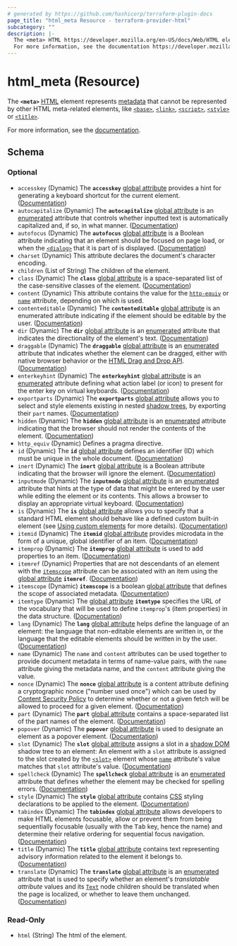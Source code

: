```yaml
---
# generated by https://github.com/hashicorp/terraform-plugin-docs
page_title: "html_meta Resource - terraform-provider-html"
subcategory: ""
description: |-
  The <meta> HTML https://developer.mozilla.org/en-US/docs/Web/HTML element represents metadata https://developer.mozilla.org/en-US/docs/Glossary/Metadata that cannot be represented by other HTML meta-related elements, like <base> https://developer.mozilla.org/en-US/docs/Web/HTML/Element/base, <link> https://developer.mozilla.org/en-US/docs/Web/HTML/Element/link, <script> https://developer.mozilla.org/en-US/docs/Web/HTML/Element/script, <style> https://developer.mozilla.org/en-US/docs/Web/HTML/Element/style or <title> https://developer.mozilla.org/en-US/docs/Web/HTML/Element/title.
  For more information, see the documentation https://developer.mozilla.org/en-US/docs/Web/HTML/Element/meta.
---
```


# html_meta (Resource)

The **`<meta>`** [HTML](https://developer.mozilla.org/en-US/docs/Web/HTML) element represents [metadata](https://developer.mozilla.org/en-US/docs/Glossary/Metadata) that cannot be represented by other HTML meta-related elements, like [`<base>`](https://developer.mozilla.org/en-US/docs/Web/HTML/Element/base), [`<link>`](https://developer.mozilla.org/en-US/docs/Web/HTML/Element/link), [`<script>`](https://developer.mozilla.org/en-US/docs/Web/HTML/Element/script), [`<style>`](https://developer.mozilla.org/en-US/docs/Web/HTML/Element/style) or [`<title>`](https://developer.mozilla.org/en-US/docs/Web/HTML/Element/title).

For more information, see the [documentation](https://developer.mozilla.org/en-US/docs/Web/HTML/Element/meta).



<!-- schema generated by tfplugindocs -->
## Schema

### Optional

- `accesskey` (Dynamic) The **`accesskey`** [global attribute](https://developer.mozilla.org/en-US/docs/Web/HTML/Global_attributes) provides a hint for generating a keyboard shortcut for the current element. ([Documentation](https://developer.mozilla.org/en-US/docs/Web/HTML/Global_attributes/accesskey))
- `autocapitalize` (Dynamic) The **`autocapitalize`** [global attribute](https://developer.mozilla.org/en-US/docs/Web/HTML/Global_attributes) is an [enumerated](https://developer.mozilla.org/en-US/docs/Glossary/Enumerated) attribute that controls whether inputted text is automatically capitalized and, if so, in what manner. ([Documentation](https://developer.mozilla.org/en-US/docs/Web/HTML/Global_attributes/autocapitalize))
- `autofocus` (Dynamic) The **`autofocus`** [global attribute](https://developer.mozilla.org/en-US/docs/Web/HTML/Global_attributes) is a Boolean attribute indicating that an element should be focused on page load, or when the [`<dialog>`](https://developer.mozilla.org/en-US/docs/Web/HTML/Element/dialog) that it is part of is displayed. ([Documentation](https://developer.mozilla.org/en-US/docs/Web/HTML/Global_attributes/autofocus))
- `charset` (Dynamic) This attribute declares the document's character encoding.
- `children` (List of String) The children of the element.
- `class` (Dynamic) The **`class`** [global attribute](https://developer.mozilla.org/en-US/docs/Web/HTML/Global_attributes) is a space-separated list of the case-sensitive classes of the element. ([Documentation](https://developer.mozilla.org/en-US/docs/Web/HTML/Global_attributes/class))
- `content` (Dynamic) This attribute contains the value for the [`http-equiv`](https://developer.mozilla.org/en-US/docs/Web/HTML/Element/meta#http-equiv) or [`name`](https://developer.mozilla.org/en-US/docs/Web/HTML/Element/meta#name) attribute, depending on which is used.
- `contenteditable` (Dynamic) The **`contenteditable`** [global attribute](https://developer.mozilla.org/en-US/docs/Web/HTML/Global_attributes) is an enumerated attribute indicating if the element should be editable by the user. ([Documentation](https://developer.mozilla.org/en-US/docs/Web/HTML/Global_attributes/contenteditable))
- `dir` (Dynamic) The **`dir`** [global attribute](https://developer.mozilla.org/en-US/docs/Web/HTML/Global_attributes) is an [enumerated](https://developer.mozilla.org/en-US/docs/Glossary/Enumerated) attribute that indicates the directionality of the element's text. ([Documentation](https://developer.mozilla.org/en-US/docs/Web/HTML/Global_attributes/dir))
- `draggable` (Dynamic) The **`draggable`** [global attribute](https://developer.mozilla.org/en-US/docs/Web/HTML/Global_attributes) is an [enumerated](https://developer.mozilla.org/en-US/docs/Glossary/Enumerated) attribute that indicates whether the element can be dragged, either with native browser behavior or the [HTML Drag and Drop API](https://developer.mozilla.org/en-US/docs/Web/API/HTML_Drag_and_Drop_API). ([Documentation](https://developer.mozilla.org/en-US/docs/Web/HTML/Global_attributes/draggable))
- `enterkeyhint` (Dynamic) The **`enterkeyhint`** [global attribute](https://developer.mozilla.org/en-US/docs/Web/HTML/Global_attributes) is an [enumerated](https://developer.mozilla.org/en-US/docs/Glossary/Enumerated) attribute defining what action label (or icon) to present for the enter key on virtual keyboards. ([Documentation](https://developer.mozilla.org/en-US/docs/Web/HTML/Global_attributes/enterkeyhint))
- `exportparts` (Dynamic) The **`exportparts`** [global attribute](https://developer.mozilla.org/en-US/docs/Web/HTML/Global_attributes) allows you to select and style elements existing in nested [shadow trees](https://developer.mozilla.org/en-US/docs/Glossary/Shadow_tree), by exporting their `part` names. ([Documentation](https://developer.mozilla.org/en-US/docs/Web/HTML/Global_attributes/exportparts))
- `hidden` (Dynamic) The **`hidden`** [global attribute](https://developer.mozilla.org/en-US/docs/Web/HTML/Global_attributes) is an [enumerated](https://developer.mozilla.org/en-US/docs/Glossary/Enumerated) attribute indicating that the browser should not render the contents of the element. ([Documentation](https://developer.mozilla.org/en-US/docs/Web/HTML/Global_attributes/hidden))
- `http_equiv` (Dynamic) Defines a pragma directive.
- `id` (Dynamic) The **`id`** [global attribute](https://developer.mozilla.org/en-US/docs/Web/HTML/Global_attributes) defines an identifier (ID) which must be unique in the whole document. ([Documentation](https://developer.mozilla.org/en-US/docs/Web/HTML/Global_attributes/id))
- `inert` (Dynamic) The **`inert`** [global attribute](https://developer.mozilla.org/en-US/docs/Web/HTML/Global_attributes) is a Boolean attribute indicating that the browser will ignore the element. ([Documentation](https://developer.mozilla.org/en-US/docs/Web/HTML/Global_attributes/inert))
- `inputmode` (Dynamic) The **`inputmode`** [global attribute](https://developer.mozilla.org/en-US/docs/Web/HTML/Global_attributes) is an [enumerated](https://developer.mozilla.org/en-US/docs/Glossary/Enumerated) attribute that hints at the type of data that might be entered by the user while editing the element or its contents. This allows a browser to display an appropriate virtual keyboard. ([Documentation](https://developer.mozilla.org/en-US/docs/Web/HTML/Global_attributes/inputmode))
- `is` (Dynamic) The **`is`** [global attribute](https://developer.mozilla.org/en-US/docs/Web/HTML/Global_attributes) allows you to specify that a standard HTML element should behave like a defined custom built-in element (see [Using custom elements](https://developer.mozilla.org/en-US/docs/Web/API/Web_components/Using_custom_elements) for more details). ([Documentation](https://developer.mozilla.org/en-US/docs/Web/HTML/Global_attributes/is))
- `itemid` (Dynamic) The **`itemid`** [global attribute](https://developer.mozilla.org/en-US/docs/Web/HTML/Global_attributes) provides microdata in the form of a unique, global identifier of an item. ([Documentation](https://developer.mozilla.org/en-US/docs/Web/HTML/Global_attributes/itemid))
- `itemprop` (Dynamic) The **`itemprop`** [global attribute](https://developer.mozilla.org/en-US/docs/Web/HTML/Global_attributes) is used to add properties to an item. ([Documentation](https://developer.mozilla.org/en-US/docs/Web/HTML/Global_attributes/itemprop))
- `itemref` (Dynamic) Properties that are not descendants of an element with the [`itemscope`](https://developer.mozilla.org/en-US/docs/Web/HTML/Global_attributes/itemscope) attribute can be associated with an item using the [global attribute](https://developer.mozilla.org/en-US/docs/Web/HTML/Global_attributes) **`itemref`**. ([Documentation](https://developer.mozilla.org/en-US/docs/Web/HTML/Global_attributes/itemref))
- `itemscope` (Dynamic) **`itemscope`** is a boolean [global attribute](https://developer.mozilla.org/en-US/docs/Web/HTML/Global_attributes) that defines the scope of associated metadata. ([Documentation](https://developer.mozilla.org/en-US/docs/Web/HTML/Global_attributes/itemscope))
- `itemtype` (Dynamic) The [global attribute](https://developer.mozilla.org/en-US/docs/Web/HTML/Global_attributes) **`itemtype`** specifies the URL of the vocabulary that will be used to define `itemprop`'s (item properties) in the data structure. ([Documentation](https://developer.mozilla.org/en-US/docs/Web/HTML/Global_attributes/itemtype))
- `lang` (Dynamic) The **`lang`** [global attribute](https://developer.mozilla.org/en-US/docs/Web/HTML/Global_attributes) helps define the language of an element: the language that non-editable elements are written in, or the language that the editable elements should be written in by the user. ([Documentation](https://developer.mozilla.org/en-US/docs/Web/HTML/Global_attributes/lang))
- `name` (Dynamic) The `name` and `content` attributes can be used together to provide document metadata in terms of name-value pairs, with the `name` attribute giving the metadata name, and the `content` attribute giving the value.
- `nonce` (Dynamic) The **`nonce`** [global attribute](https://developer.mozilla.org/en-US/docs/Web/HTML/Global_attributes) is a content attribute defining a cryptographic nonce ("number used once") which can be used by [Content Security Policy](https://developer.mozilla.org/en-US/docs/Web/HTTP/CSP) to determine whether or not a given fetch will be allowed to proceed for a given element. ([Documentation](https://developer.mozilla.org/en-US/docs/Web/HTML/Global_attributes/nonce))
- `part` (Dynamic) The **`part`** [global attribute](https://developer.mozilla.org/en-US/docs/Web/HTML/Global_attributes) contains a space-separated list of the part names of the element. ([Documentation](https://developer.mozilla.org/en-US/docs/Web/HTML/Global_attributes/part))
- `popover` (Dynamic) The **`popover`** [global attribute](https://developer.mozilla.org/en-US/docs/Web/HTML/Global_attributes) is used to designate an element as a popover element. ([Documentation](https://developer.mozilla.org/en-US/docs/Web/HTML/Global_attributes/popover))
- `slot` (Dynamic) The **`slot`** [global attribute](https://developer.mozilla.org/en-US/docs/Web/HTML/Global_attributes) assigns a slot in a [shadow DOM](https://developer.mozilla.org/en-US/docs/Web/API/Web_components/Using_shadow_DOM) shadow tree to an element: An element with a `slot` attribute is assigned to the slot created by the [`<slot>`](https://developer.mozilla.org/en-US/docs/Web/HTML/Element/slot) element whose [`name`](https://developer.mozilla.org/en-US/docs/Web/HTML/Element/slot#name) attribute's value matches that `slot` attribute's value. ([Documentation](https://developer.mozilla.org/en-US/docs/Web/HTML/Global_attributes/slot))
- `spellcheck` (Dynamic) The **`spellcheck`** [global attribute](https://developer.mozilla.org/en-US/docs/Web/HTML/Global_attributes) is an [enumerated](https://developer.mozilla.org/en-US/docs/Glossary/Enumerated) attribute that defines whether the element may be checked for spelling errors. ([Documentation](https://developer.mozilla.org/en-US/docs/Web/HTML/Global_attributes/spellcheck))
- `style` (Dynamic) The **`style`** [global attribute](https://developer.mozilla.org/en-US/docs/Web/HTML/Global_attributes) contains [CSS](https://developer.mozilla.org/en-US/docs/Web/CSS) styling declarations to be applied to the element. ([Documentation](https://developer.mozilla.org/en-US/docs/Web/HTML/Global_attributes/style))
- `tabindex` (Dynamic) The **`tabindex`** [global attribute](https://developer.mozilla.org/en-US/docs/Web/HTML/Global_attributes) allows developers to make HTML elements focusable, allow or prevent them from being sequentially focusable (usually with the <kbd>Tab</kbd> key, hence the name) and determine their relative ordering for sequential focus navigation. ([Documentation](https://developer.mozilla.org/en-US/docs/Web/HTML/Global_attributes/tabindex))
- `title` (Dynamic) The **`title`** [global attribute](https://developer.mozilla.org/en-US/docs/Web/HTML/Global_attributes) contains text representing advisory information related to the element it belongs to. ([Documentation](https://developer.mozilla.org/en-US/docs/Web/HTML/Global_attributes/title))
- `translate` (Dynamic) The **`translate`** [global attribute](https://developer.mozilla.org/en-US/docs/Web/HTML/Global_attributes) is an [enumerated](https://developer.mozilla.org/en-US/docs/Glossary/Enumerated) attribute that is used to specify whether an element's _translatable attribute_ values and its [`Text`](https://developer.mozilla.org/en-US/docs/Web/API/Text) node children should be translated when the page is localized, or whether to leave them unchanged. ([Documentation](https://developer.mozilla.org/en-US/docs/Web/HTML/Global_attributes/translate))

### Read-Only

- `html` (String) The html of the element.
